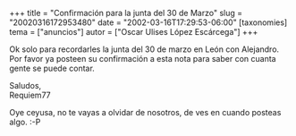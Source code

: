 +++
title = "Confirmación para la junta del 30 de Marzo"
slug = "20020316172953480"
date = "2002-03-16T17:29:53-06:00"
[taxonomies]
tema = ["anuncios"]
autor = ["Oscar Ulises López Escárcega"]
+++

Ok solo para recordarles la junta del 30 de marzo en León con
Alejandro.  
Por favor ya posteen su confirmación a esta nota para saber con cuanta
gente se puede contar.

Saludos,  
Requiem77

Oye ceyusa, no te vayas a olvidar de nosotros, de ves en cuando posteas
algo. :-P

